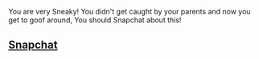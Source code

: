 You are very Sneaky! You didn't get caught by your parents and now you get to goof around, You should Snapchat about this!
## [Snapchat](snapchat.md)